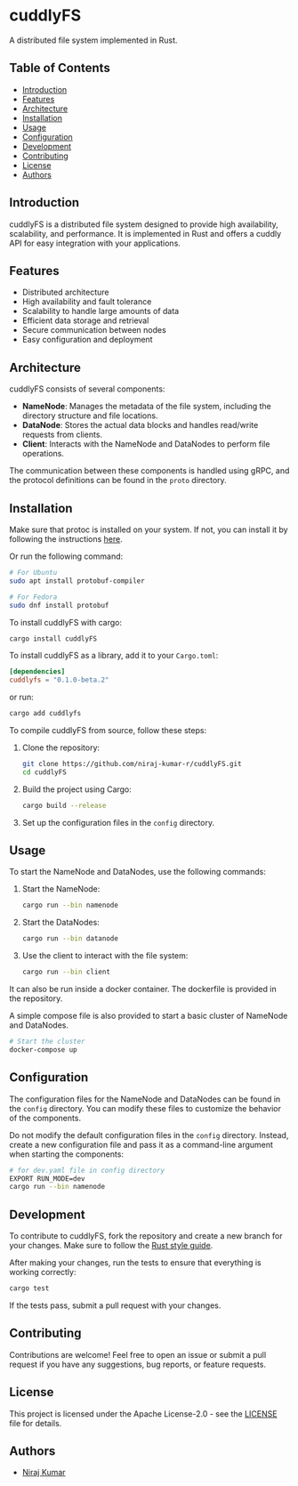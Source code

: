 # cuddlyFS

A distributed file system implemented in Rust.

## Table of Contents

-   [Introduction](#introduction)
-   [Features](#features)
-   [Architecture](#architecture)
-   [Installation](#installation)
-   [Usage](#usage)
-   [Configuration](#configuration)
-   [Development](#development)
-   [Contributing](#contributing)
-   [License](#license)
-   [Authors](#authors)

## Introduction

cuddlyFS is a distributed file system designed to provide high availability, scalability, and performance. It is implemented in Rust and offers a cuddly API for easy integration with your applications.

## Features

-   Distributed architecture
-   High availability and fault tolerance
-   Scalability to handle large amounts of data
-   Efficient data storage and retrieval
-   Secure communication between nodes
-   Easy configuration and deployment

## Architecture

cuddlyFS consists of several components:

-   **NameNode**: Manages the metadata of the file system, including the directory structure and file locations.
-   **DataNode**: Stores the actual data blocks and handles read/write requests from clients.
-   **Client**: Interacts with the NameNode and DataNodes to perform file operations.

The communication between these components is handled using gRPC, and the protocol definitions can be found in the `proto` directory.

## Installation

Make sure that protoc is installed on your system. If not, you can install it by following the instructions [here](https://grpc.io/docs/protoc-installation/).

Or run the following command:

```bash
# For Ubuntu
sudo apt install protobuf-compiler

# For Fedora
sudo dnf install protobuf
```

To install cuddlyFS with cargo:

```sh
cargo install cuddlyFS
```

To install cuddlyFS as a library, add it to your `Cargo.toml`:

```toml
[dependencies]
cuddlyfs = "0.1.0-beta.2"
```

or run:

```sh
cargo add cuddlyfs
```

To compile cuddlyFS from source, follow these steps:

1. Clone the repository:

    ```sh
    git clone https://github.com/niraj-kumar-r/cuddlyFS.git
    cd cuddlyFS
    ```

2. Build the project using Cargo:

    ```sh
    cargo build --release
    ```

3. Set up the configuration files in the `config` directory.

## Usage

To start the NameNode and DataNodes, use the following commands:

1. Start the NameNode:

    ```sh
    cargo run --bin namenode
    ```

2. Start the DataNodes:

    ```sh
    cargo run --bin datanode
    ```

3. Use the client to interact with the file system:
    ```sh
    cargo run --bin client
    ```

It can also be run inside a docker container. The dockerfile is provided in the repository.

A simple compose file is also provided to start a basic cluster of NameNode and DataNodes.

```sh
# Start the cluster
docker-compose up
```

## Configuration

The configuration files for the NameNode and DataNodes can be found in the `config` directory. You can modify these files to customize the behavior of the components.

Do not modify the default configuration files in the `config` directory. Instead, create a new configuration file and pass it as a command-line argument when starting the components:

```sh
# for dev.yaml file in config directory
EXPORT RUN_MODE=dev
cargo run --bin namenode
```

## Development

To contribute to cuddlyFS, fork the repository and create a new branch for your changes. Make sure to follow the [Rust style guide](https://doc.rust-lang.org/1.0.0/style/).

After making your changes, run the tests to ensure that everything is working correctly:

```sh
cargo test
```

If the tests pass, submit a pull request with your changes.

## Contributing

Contributions are welcome! Feel free to open an issue or submit a pull request if you have any suggestions, bug reports, or feature requests.

## License

This project is licensed under the Apache License-2.0 - see the [LICENSE](LICENSE) file for details.

## Authors

-   [Niraj Kumar](https://github.com/niraj-kumar-r)
